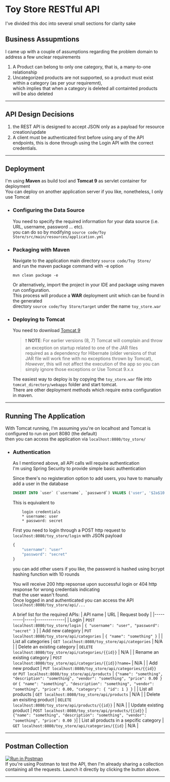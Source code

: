 # Toy Store RESTful API
I've divided this doc into several small sections for clarity sake

## __Business Assupmtions__
I came up with a couple of assumptions regarding the problem domain to address a few unclear requirements
1. A Product can belong to only one category, that is, a many-to-one relationship
2. Uncategorized products are not supported, so a product must exist within a category (as per your requiremnt),  
which implies that when a category is deleted all containted products will be also deleted

---

## __API Design Decisions__
1. the REST API is designed to accept JSON only as a payload for resource creation/update
2. A client must be authenticated first before using any of the API endpoints, this is done through 
using the Login API with the correct credentials.

---

## __Deployment__
I'm using __Maven__ as build tool and __Tomcat 9__ as servlet container for deployment  
You can deploy on another application server if you like, nonetheless, I only use Tomcat 
* ### __Configuring the Data Source__
    You need to specify the required information for your data source (i.e. URL, username, password ... etc).  
    you can do so by modifying `source code/Toy Store/src/main/resources/application.yml`

* ### __Packaging with Maven__
    Navigate to the application main directory `source code/Toy Store/`  
    and run the maven package command with -e option
    ```Shell
    mvn clean package -e
    ``` 
    Or alternatively, import the project in your IDE and package using maven run configuration.  
    This process will produce a __WAR__ deployment unit which can be found in the generated  
    directory `source code/Toy Store/target` under the name `toy_store.war`


* ### __Deploying to Tomcat__
    You need to download [Tomcat 9](https://tomcat.apache.org/download-90.cgi)  
    > ❗️ __NOTE__: For earlier versions (8, 7) Tomcat will complain and throw an exception on startup related to one of the JAR files  
    required as a dependency for Hibernate (older versions of that JAR file  will work fine with no exceptions thrown by Tomcat),  
    *However*, this will not affect the execution of the app so you can simply ignore those exceptions or Use Tomcat 9.x.x 

    The easiest way to deploy is by copying the `toy_store.war` file into `tomcat_directory/webapps` folder
    and start tomcat.  
    There are other deployment methods which require extra configuration in maven.

---
## __Running The Application__
With Tomcat running, I'm assuming you're on localhost and Tomcat is configured to run on port 8080 (the default)  
then you can access the application via `localhost:8080/toy_store/`

* ### __Authentication__
    As I mentioned above, all API calls will require authentication  
    I'm using Spring Security to provide simple basic authentication

    Since there's no registeration option to add users, you have to manually add a user in the database
    ```SQL
    INSERT INTO `user` (`username`, `password`) VALUES ('user', '$2a$10$a8r484Ht4fOSYUbVR3mZZOlMOEJu17PuRakkCBz07dSxrWifU.krK');
    ```
    This is equivalent to
    ```
        login credentials  
        * username: user  
        * password: secret
    ```
    First you need to login through a POST http request to  `localhost:8080/toy_store/login` with JSON payload
    ```javascript
    {
        "username": "user"
        "password": "secret"
    }
    ```
    you can add other users if you like, the password is hashed using bcrypt hashing function with 10 rounds  
      
    You will receive 200 http repsonse upon successful login or 404 http response for wrong credentials indicating  
    that the user wasn't found.  
    Once logged in and authenticated you can access the API `localhost:8080/toy_store/api/...`  
      
    A brief list for the required APIs:
    | API name | URL | Request body |
    |----------|-----|--------------|
    | Login | `POST localhost:8080/toy_store/login` | ```{ "username": "user", "password": "secret" }``` |
    | Add new category | `PUT localhost:8080/toy_store/api/categories` | ```{ "name": "something" }``` |
    | List all categories | `GET localhost:8080/toy_store/api/categories` | N/A |
    | Delete an existing category | `DELETE localhost:8080/toy_store/api/categories/{{id}}` | N/A |
    | Rename an existing category | `POST localhost:8080/toy_store/api/categories/{{id}}?name=` | N/A |
    | Add new product | `PUT localhost:8080/toy_store/api/categories/{{id}}`<br>or `PUT localhost:8080/toy_store/api/products` | ```{"name": "something", "description": "something", "vendor": "something", "price": 0.00 }```<br> or ```{ "name": "something", "description": "something", "vendor": "something", "price": 0.00, "category": { "id": 1 } }``` |
    | List all products | `GET localhost:8080/toy_store/api/products` | N/A |
    | Delete an exisiting product | `DELETE localhost:8080/toy_store/api/products/{{id}}` | N/A |
    | Update existing product | `POST localhost:8080/toy_store/api/products/{{id}}` | ```{"name": "something", "description": "something", "vendor": "something", "price": 0.00 }```|
    | List all products in a sepcific category | `GET localhost:8080/toy_store/api/categories/{{id}` | N/A |


---
## __Postman Collection__ 
[![Run in Postman](https://run.pstmn.io/button.svg)](https://app.getpostman.com/run-collection/55851a7302a2a4ea8598)  
If you're using Postman to test the API, then I'm already sharing a collection containing all the requests. Launch it directly by clicking the button above.

---


